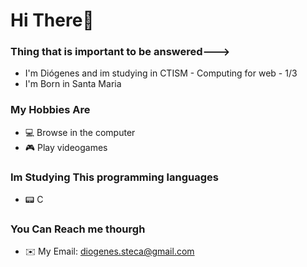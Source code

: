 # Hi There👋

### Thing that is important to be answered--->

- I'm Diógenes and im studying in CTISM - Computing for web - 1/3
- I'm Born in Santa Maria

### My Hobbies Are
- 💻 Browse in the computer
- 🎮 Play videogames

### Im Studying This programming languages
- 📟 C



### You Can Reach me thourgh
- ✉️ My Email: diogenes.steca@gmail.com










